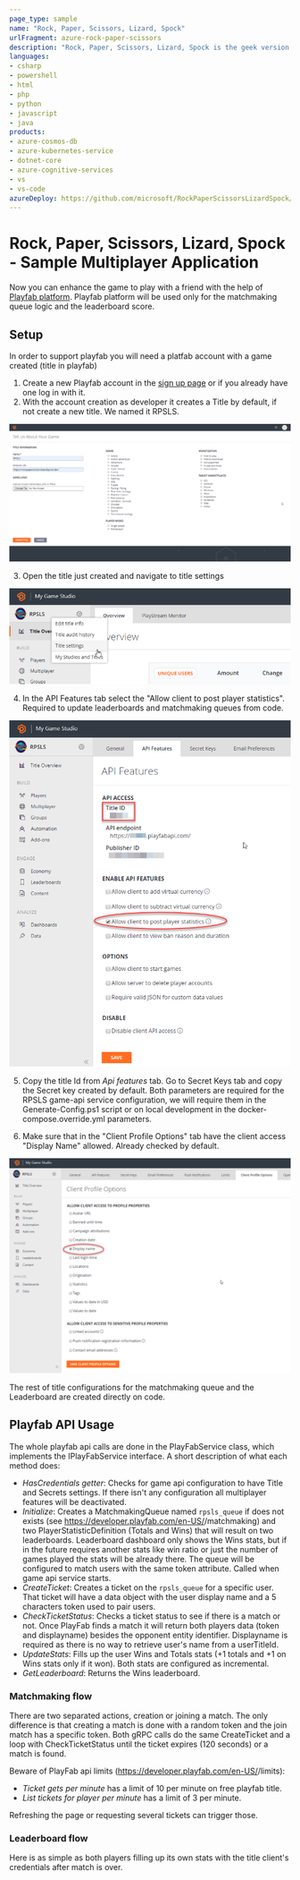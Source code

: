 ```yaml
---
page_type: sample
name: "Rock, Paper, Scissors, Lizard, Spock"
urlFragment: azure-rock-paper-scissors
description: "Rock, Paper, Scissors, Lizard, Spock is the geek version of the classic Rock, Paper, Scissors game."
languages:
- csharp
- powershell
- html
- php
- python
- javascript
- java
products:
- azure-cosmos-db
- azure-kubernetes-service
- dotnet-core
- azure-cognitive-services
- vs
- vs-code
azureDeploy: https://github.com/microsoft/RockPaperScissorsLizardSpock/blob/master/Deploy/arm/deployment.json
---
```


# Rock, Paper, Scissors, Lizard, Spock - Sample Multiplayer Application

Now you can enhance the game to play with a friend with the help of [Playfab platform](https://playfab.com/).
Playfab platform will be used only for the matchmaking queue logic and the leaderboard score.

## Setup
In order to support playfab you will need a platfab account with a game created (title in playfab)

1. Create a new Playfab account in the [sign up page](https://developer.playfab.com/en-us/sign-up) or if you already have one log in with it.
2. With the account creation as developer it creates a Title by default, if not create a new title. We named it RPSLS.

![](../Images/screen-playfab-title.png)

3. Open the title just created and navigate to title settings

![](../Images/screen-playfab-title-overview.png)

4. In the API Features tab select the "Allow client to post player statistics". Required to update leaderboards and matchmaking queues from code.

![](../Images/screen-playfab-title-api-features.png)

5. Copy the title Id from _Api features_ tab. Go to Secret Keys tab and copy the Secret key created by default. Both parameters are required for the RPSLS game-api service configuration, we will require them in the Generate-Config.ps1 script or on local development in the docker-compose.override.yml parameters.

6. Make sure that in the "Client Profile Options" tab have the client access "Display Name" allowed. Already checked by default.

![](../Images/screen-playfab-title-client-options.png)

The rest of title configurations for the matchmaking queue and the Leaderboard are created directly on code.

## Playfab API Usage

The whole playfab api calls are done in the PlayFabService class, which implements the IPlayFabService interface. A short description of what each method does:

- *HasCredentials getter*: Checks for game api configuration to have Title and Secrets settings. If there isn't any configuration all multiplayer features will be deactivated.
- *Initialize*: Creates a MatchmakingQueue named `rpsls_queue` if does not exists (see https://developer.playfab.com/en-US/<titleId>/matchmaking) and two PlayerStatisticDefinition (Totals and Wins) that will result on two leaderboards. Leaderboard dashboard only shows the Wins stats, but if in the future requires another stats like win ratio or just the number of games played the stats will be already there. The queue will be configured to match users with the same token attribute. Called when game api service starts.
- *CreateTicket*: Creates a ticket on the `rpsls_queue` for a specific user. That ticket will have a data object with the user display name and a 5 characters token used to pair users.
- *CheckTicketStatus*: Checks a ticket status to see if there is a match or not. Once PlayFab finds a match it will return both players data (token and displayname) besides the opponent entity identifier. Displayname is required as there is no way to retrieve user's name from a userTitleId.
- *UpdateStats*: Fills up the user Wins and Totals stats (+1 totals and +1 on Wins stats only if it won). Both stats are configured as incremental.
- *GetLeaderboard*: Returns the Wins leaderboard.

### Matchmaking flow

There are two separated actions, creation or joining a match. The only difference is that creating a match is done with a random token and the join match has a specific token.
Both gRPC calls do the same CreateTicket and a loop with CheckTicketStatus until the ticket expires (120 seconds) or a match is found.

Beware of PlayFab api limits (https://developer.playfab.com/en-US/<titleId>/limits):
- *Ticket gets per minute* has a limit of 10 per minute on free playfab title.
- *List tickets for player per minute* has a limit of 3 per minute.

Refreshing the page or requesting several tickets can trigger those.

### Leaderboard flow

Here is as simple as both players filling up its own stats with the title client's credentials after match is over.